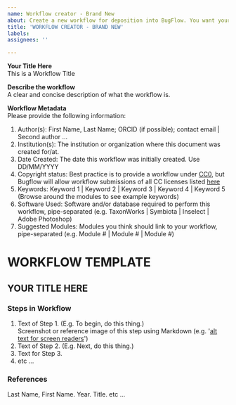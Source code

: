 ```yaml
---
name: Workflow creator - Brand New
about: Create a new workflow for deposition into BugFlow. You want your workflow hosted by Bugflow, written in Markdown. Use the Markdown template below to create a new workflow. 
title: 'WORKFLOW CREATOR - BRAND NEW'
labels: 
assignees: ''

---
```

**Your Title Here**  
This is a Workflow Title  

**Describe the workflow**  
A clear and concise description of what the workflow is.  

**Workflow Metadata**  
Please provide the following information:
1. Author(s): First Name, Last Name; ORCID (if possible); contact email | Second author ...
1. Institution(s): The institution or organization where this document was created for/at.
1. Date Created: The date this workflow was initially created. Use DD/MM/YYYY
1. Copyright status: Best practice is to provide a workflow under [CC0](https://creativecommons.org/share-your-work/public-domain/cc0/), but Bugflow will allow workflow submissions of all CC licenses listed [here](https://creativecommons.org/about/cclicenses/)
1. Keywords: Keyword 1 | Keyword 2 | Keyword 3 | Keyword 4 | Keyword 5 (Browse around the modules to see example keywords)
1. Software Used: Software and/or database required to perform this workflow, pipe-separated (e.g. TaxonWorks | Symbiota | Inselect | Adobe Photoshop)
1. Suggested Modules: Modules you think should link to your workflow, pipe-separated (e.g. Module # | Module # | Module #)

# WORKFLOW TEMPLATE
## YOUR TITLE HERE

### Steps in Workflow 
1. Text of Step 1. (E.g. To begin, do this thing.)   
Screenshot or reference image of this step using Markdown (e.g. '[alt text for screen readers](/path/to/image.png "Text to show on mouseover")')
2. Text of Step 2. (E.g. Next, do this thing.)
3. Text for Step 3.
4. etc ... 

### References
Last Name, First Name. Year. Title. etc ...
